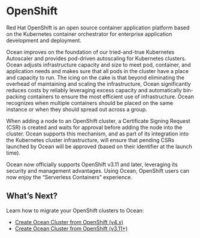 # OpenShift

Red Hat OpenShift is an open source container application platform based on the Kubernetes container orchestrator for enterprise application development and deployment.

Ocean improves on the foundation of our tried-and-true Kubernetes Autoscaler and provides pod-driven autoscaling for Kubernetes clusters. Ocean adjusts infrastructure capacity and size to meet pod, container, and application needs and makes sure that all pods in the cluster have a place and capacity to run. The icing on the cake is that beyond eliminating the overhead of maintaining and scaling the infrastructure, Ocean significantly reduces costs by reliably leveraging excess capacity and automatically bin-packing containers to ensure the most efficient use of infrastructure. Ocean recognizes when multiple containers should be placed on the same instance or when they should spread out across a group.

When adding a node to an OpenShift cluster, a Certificate Signing Request (CSR) is created and waits for approval before adding the node into the cluster. Ocean supports this mechanism, and as part of its integration into the Kubernetes cluster infrastructure, will ensure that pending CSRs launched by Ocean will be approved (based on their identifier at the launch time).

Ocean now officially supports OpenShift v3.11 and later, leveraging its security and management advantages. Using Ocean, OpenShift users can now enjoy the “Serverless Containers” experience.

## What’s Next?

Learn how to migrate your OpenShift clusters to Ocean:

* [Create Ocean Cluster from OpenShift (v4.x)](openshift/create-cluster-v4x.md)
* [Create Ocean Cluster from OpenShift (v3.11+)](openshift/create-cluster-v311.md)
